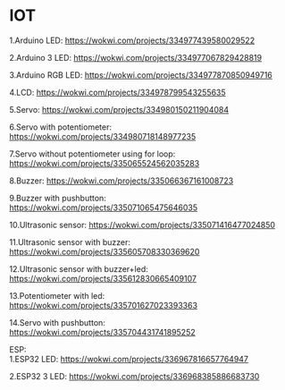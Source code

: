 # IOT

1.Arduino LED: https://wokwi.com/projects/334977439580029522 <br>

2.Arduino 3 LED: https://wokwi.com/projects/334977067829428819<br>

3.Arduino RGB LED: https://wokwi.com/projects/334977870850949716<br>

4.LCD: https://wokwi.com/projects/334978799543255635<br>

5.Servo: https://wokwi.com/projects/334980150211904084<br>

6.Servo with potentiometer: https://wokwi.com/projects/334980718148977235<br>

7.Servo without potentiometer using for loop: https://wokwi.com/projects/335065524562035283<br>

8.Buzzer: https://wokwi.com/projects/335066367161008723<br>

9.Buzzer with pushbutton: https://wokwi.com/projects/335071065475646035<br>

10.Ultrasonic sensor: https://wokwi.com/projects/335071416477024850<br>

11.Ultrasonic sensor with buzzer: https://wokwi.com/projects/335605708330369620<br>

12.Ultrasonic sensor with buzzer+led: https://wokwi.com/projects/335612830665409107<br>

13.Potentiometer with led: https://wokwi.com/projects/335701627023393363<br>

14.Servo with pushbutton: https://wokwi.com/projects/335704431741895252<br>

ESP:<br>
1.ESP32 LED: https://wokwi.com/projects/336967816657764947<br>

2.ESP32 3 LED: https://wokwi.com/projects/336968385886683730<br>
